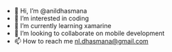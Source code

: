 - 👋 Hi, I’m @anildhasmana
- 👀 I’m interested in coding
- 🌱 I’m currently learning xamarine
- 💞️ I’m looking to collaborate on mobile development
- 📫 How to reach me nl.dhasmana@gmail.com

<!---
anildhasmana/anildhasmana is a ✨ special ✨ repository because its `README.md` (this file) appears on your GitHub profile.
You can click the Preview link to take a look at your changes.
--->
